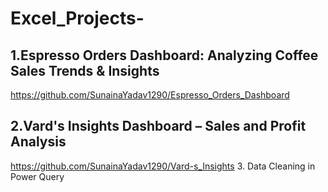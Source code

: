 # Excel_Projects-
## 1.Espresso Orders Dashboard: Analyzing Coffee Sales Trends & Insights
   https://github.com/SunainaYadav1290/Espresso_Orders_Dashboard
## 2.Vard's Insights Dashboard – Sales and Profit Analysis
   https://github.com/SunainaYadav1290/Vard-s_Insights
3. Data Cleaning in Power Query

